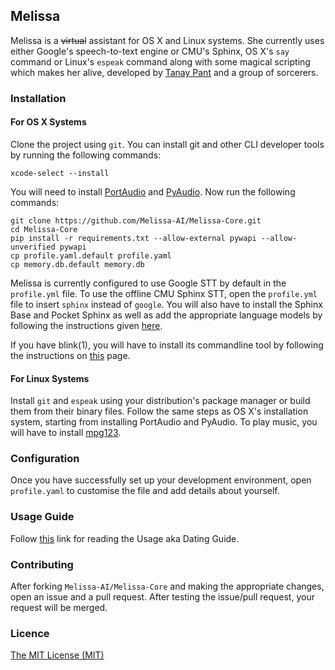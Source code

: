 ## Melissa
Melissa is a <del>virtual</del> assistant for OS X and Linux systems. She currently uses either Google's speech-to-text engine or CMU's Sphinx, OS X's `say` command or Linux's `espeak` command along with some magical scripting which makes her alive, developed by [Tanay Pant](http://tanaypant.com) and a group of sorcerers.

### Installation
#### For OS X Systems
Clone the project using `git`. You can install git and other CLI developer tools by running the following commands:

```
xcode-select --install
```

You will need to install [PortAudio](http://www.portaudio.com/download.html) and [PyAudio](http://people.csail.mit.edu/hubert/pyaudio/). Now run the following commands:

```
git clone https://github.com/Melissa-AI/Melissa-Core.git
cd Melissa-Core
pip install -r requirements.txt --allow-external pywapi --allow-unverified pywapi
cp profile.yaml.default profile.yaml
cp memory.db.default memory.db
```

Melissa is currently configured to use Google STT by default in the `profile.yml` file. To use the offline CMU Sphinx STT, open the `profile.yml` file to insert `sphinx` instead of `google`. You will also have to install the Sphinx Base and Pocket Sphinx as well as add the appropriate language models by following the instructions given [here](https://wolfpaulus.com/journal/embedded/raspberrypi2-sr/).

If you have blink(1), you will have to install its commandline tool by following the instructions on [this](http://blink1.thingm.com/blink1-tool/) page.

#### For Linux Systems
Install `git` and `espeak` using your distribution's package manager or build them from their binary files. Follow the same steps as OS X's installation system, starting from installing PortAudio and PyAudio. To play music, you will have to install [mpg123](http://www.mpg123.de).

### Configuration
Once you have successfully set up your development environment, open `profile.yaml` to customise the file and add details about yourself.

### Usage Guide
Follow [this](https://github.com/Melissa-AI/Melissa-Core/blob/master/USAGE.md) link for reading the Usage aka Dating Guide.

### Contributing

After forking `Melissa-AI/Melissa-Core` and making the appropriate changes, open an issue and a pull request. After testing the issue/pull request, your request will be merged.

### Licence

[The MIT License (MIT)](https://github.com/Melissa-AI/Melissa-Core/blob/master/LICENSE.md)
